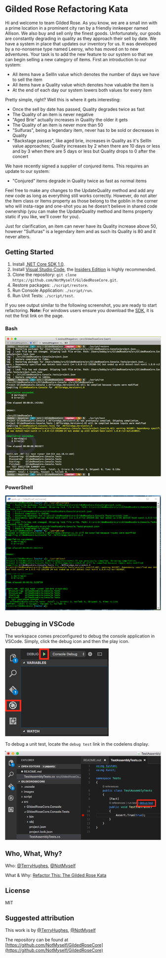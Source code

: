 # Gilded Rose Refactoring Kata

Hi and welcome to team Gilded Rose. As you know, we are a small inn with a prime location in a prominent city ran by a friendly innkeeper named Allison. We also buy and sell only the finest goods. Unfortunately, our goods are constantly degrading in quality as they approach their sell by date. We have a system in place that updates our inventory for us. It was developed by a no-nonsense type named Leeroy, who has moved on to new adventures. Your task is to add the new feature to our system so that we can begin selling a new category of items. First an introduction to our system:


- All items have a SellIn value which denotes the number of days we have to sell the item
- All items have a Quality value which denotes how valuable the item is
- At the end of each day our system lowers both values for every item


Pretty simple, right? Well this is where it gets interesting:

- Once the sell by date has passed, Quality degrades twice as fast
- The Quality of an item is never negative
- "Aged Brie" actually increases in Quality the older it gets
- The Quality of an item is never more than 50
- "Sulfuras", being a legendary item, never has to be sold or decreases in Quality
- "Backstage passes", like aged brie, increases in Quality as it's SellIn value approaches; Quality increases by 2 when there are 10 days or less and by 3 when there are 5 days or less but Quality drops to 0 after the concert

We have recently signed a supplier of conjured items. This requires an update to our system:

- "Conjured" items degrade in Quality twice as fast as normal items

Feel free to make any changes to the UpdateQuality method and add any new code as long as everything still works correctly. However, do not alter the Item class or Items property as those belong to the goblin in the corner who will insta-rage and one-shot you as he doesn't believe in shared code ownership (you can make the UpdateQuality method and Items property static if you like, we'll cover for you).

Just for clarification, an item can never have its Quality increase above 50, however "Sulfuras" is a legendary item and as such its Quality is 80 and it never alters.

## Getting Started

1. Install [.NET Core SDK 1.0](https://www.microsoft.com/net/core). 
2. Install [Visual Studio Code](https://code.visualstudio.com/), the [Insiders Edition](https://code.visualstudio.com/insiders) is highly recommended.
3. Clone the repository: `git clone https://github.com/NotMyself/GildedRoseCore.git`.
4. Restore packages: `./script/restore`.
5. Run Console Application: `./script/run`.
6. Run Unit Tests: `./script/test`.

If you see output similar to the following screenshot, you are ready to start refactoring. **Note:** For windows users ensure you download the [SDK](https://go.microsoft.com/fwlink/?LinkID=809122), it is not the first link on the page.


### Bash

![bash good restore, run, test output](/images/bash_restore_run_test.png?raw=true "bash good restore, run, test output")

### PowerShell

![powershell good restore, run, test output](/images/powershell_restore_run_test.png?raw=true "powershell good restore, run, test output")

## Debugging in VSCode

The workspace comes preconfigured to debug the console application in VSCode. Simply, click the debug icon and then the play icon.

![vscode debug console](/images/vscode_debug_console.png?raw=true "vscode debug console")

To debug a unit test, locate the `debug test` link in the codelens display.

![vscode debug test](/images/vscode_debug_test.png?raw=true "vscode debug test")

## Who, What, Why?

Who: [@TerryHughes](https://twitter.com/TerryHughes), [@NotMyself](https://twitter.com/NotMyself)

What & Why: [Refactor This: The Gilded Rose Kata](http://iamnotmyself.com/2011/02/13/refactor-this-the-gilded-rose-kata/)

## License

MIT

## Suggested attribution

This work is by [@TerryHughes](https://twitter.com/TerryHughes), [@NotMyself](https://twitter.com/NotMyself)

The repository can be found at [https://github.com/NotMyself/GildedRoseCore](https://github.com/NotMyself/GildedRoseCore)